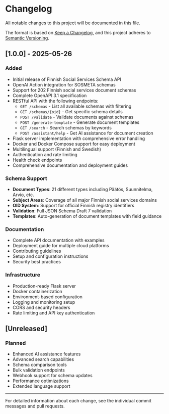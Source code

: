 # Changelog

All notable changes to this project will be documented in this file.

The format is based on [Keep a Changelog](https://keepachangelog.com/en/1.0.0/),
and this project adheres to [Semantic Versioning](https://semver.org/spec/v2.0.0.html).

## [1.0.0] - 2025-05-26

### Added
- Initial release of Finnish Social Services Schema API
- OpenAI Action integration for SOSMETA schemas
- Support for 202 Finnish social services document schemas
- Complete OpenAPI 3.1 specification
- RESTful API with the following endpoints:
  - `GET /schemas` - List all available schemas with filtering
  - `GET /schemas/{oid}` - Get specific schema details
  - `POST /validate` - Validate documents against schemas
  - `POST /generate-template` - Generate document templates
  - `GET /search` - Search schemas by keywords
  - `POST /assistant/help` - Get AI assistance for document creation
- Flask server implementation with comprehensive error handling
- Docker and Docker Compose support for easy deployment
- Multilingual support (Finnish and Swedish)
- Authentication and rate limiting
- Health check endpoints
- Comprehensive documentation and deployment guides

### Schema Support
- **Document Types**: 21 different types including Päätös, Suunnitelma, Arvio, etc.
- **Subject Areas**: Coverage of all major Finnish social services domains
- **OID System**: Support for official Finnish registry identifiers
- **Validation**: Full JSON Schema Draft 7 validation
- **Templates**: Auto-generation of document templates with field guidance

### Documentation
- Complete API documentation with examples
- Deployment guide for multiple cloud platforms
- Contributing guidelines
- Setup and configuration instructions
- Security best practices

### Infrastructure
- Production-ready Flask server
- Docker containerization
- Environment-based configuration
- Logging and monitoring setup
- CORS and security headers
- Rate limiting and API key authentication

## [Unreleased]

### Planned
- Enhanced AI assistance features
- Advanced search capabilities
- Schema comparison tools
- Bulk validation endpoints
- Webhook support for schema updates
- Performance optimizations
- Extended language support

---

For detailed information about each change, see the individual commit messages and pull requests.
